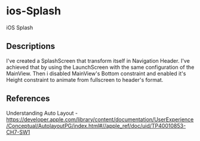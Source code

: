 # ios-Splash
iOS Splash

## Descriptions


I've created a SplashScreen that transform itself in Navigation Header. I've achieved that by using the LaunchScreen with the same configuration of the MainView. Then i disabled MainView's Bottom constraint and enabled it's Height constraint to animate from fullscreen to header's format. 

## References

Understanding Auto Layout - https://developer.apple.com/library/content/documentation/UserExperience/Conceptual/AutolayoutPG/index.html#//apple_ref/doc/uid/TP40010853-CH7-SW1
